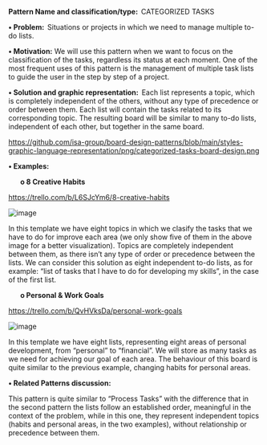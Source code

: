 **Pattern Name and classification/type:**  CATEGORIZED TASKS 

**•	Problem:**  Situations or projects in which we need to manage multiple to-do lists. 

**•	Motivation:** We will use this pattern when we want to focus on the classification of the tasks, regardless its status at each moment. One of the most frequent uses of this pattern is the management of multiple task lists to guide the user in the step by step of a project. 

**•	Solution and graphic representation:**  Each list represents a topic, which is completely independent of the others, without any type of precedence or order between them. Each list will contain the tasks related to its corresponding topic. The resulting board will be similar to many to-do lists, independent of each other, but together in the same board. 

https://github.com/isa-group/board-design-patterns/blob/main/styles-graphic-language-representation/png/categorized-tasks-board-design.png 

**•	Examples:**

&nbsp;&nbsp;&nbsp;&nbsp;&nbsp;&nbsp;**o	8 Creative Habits**

https://trello.com/b/L6SJcYm6/8-creative-habits 

 ![image](https://user-images.githubusercontent.com/47741431/110642744-97275b00-81b3-11eb-87b9-ea63943402ea.png)

In this template we have eight topics in which we clasify the tasks that we have to do for improve each area (we only show five of them in the above image for a better visualization). Topics are completely independent between them, as there isn’t any type of order or precedence between the lists. We can consider this solution as eight independent to-do lists, as for example: “list of tasks that I have to do for developing my skills”, in the case of the first list. 

&nbsp;&nbsp;&nbsp;&nbsp;&nbsp;&nbsp;**o	Personal & Work Goals**

https://trello.com/b/QvHVksDa/personal-work-goals 

 ![image](https://user-images.githubusercontent.com/47741431/110642767-9f7f9600-81b3-11eb-82e9-02b89ef11f60.png)

In this template we have eight lists, representing eight areas of personal development, from “personal” to “financial”. We will store as many tasks as we need for achieving our goal of each area. The behaviour of this board is quite similar to the previous example, changing habits for personal areas. 

**•	Related Patterns discussion:**

This pattern is quite similar to “Process Tasks” with the difference that in the second pattern the lists follow an established order, meaningful in the context of the problem, while in this one, they represent independent topics (habits and personal areas, in the two examples), without relationship or precedence between them. 
